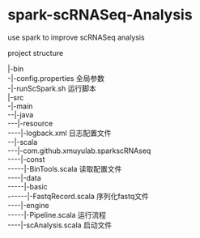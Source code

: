 # spark-scRNASeq-Analysis
use spark to improve scRNASeq analysis

project structure

|-bin<br>
-|-config.properties                        全局参数<br>
-|-runScSpark.sh                            运行脚本<br>
|-src<br>
-|-main<br>
--|-java<br>
---|-resource<br>
----|-logback.xml                           日志配置文件<br>
--|-scala<br>
---|-com.github.xmuyulab.sparkscRNAseq<br>
----|-const<br>
-----|-BinTools.scala                       读取配置文件<br>
----|-data<br>
-----|-basic<br>
------|-FastqRecord.scala                   序列化fastq文件<br>
----|-engine<br>
-----|-Pipeline.scala                       运行流程<br>
----|-scAnalysis.scala                      启动文件<br>